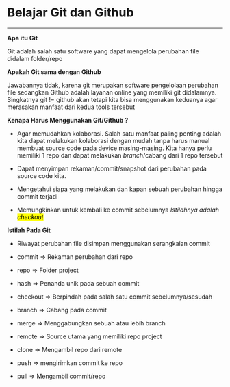 <h1>Belajar Git dan Github</h1>

---

**Apa itu Git**

Git adalah salah satu software yang dapat mengelola perubahan file didalam folder/repo

**Apakah Git sama dengan Github**

Jawabannya tidak, karena git merupakan software pengelolaan perubahan file sedangkan Github adalah layanan online yang memiliki git didalamnya. Singkatnya git != github akan tetapi kita bisa menggunakan keduanya agar merasakan manfaat dari kedua tools tersebut

**Kenapa Harus Menggunakan Git/Github ?**

- Agar memudahkan kolaborasi. Salah satu manfaat paling penting adalah kita dapat melakukan kolaborasi dengan mudah tanpa harus manual membuat source code pada device masing-masing. Kita hanya perlu memiliki 1 repo dan dapat melakukan *branch*/cabang dari 1 repo tersebut

- Dapat menyimpan rekaman/commit/snapshot dari perubahan pada source code kita.

- Mengetahui siapa yang melakukan dan kapan sebuah perubahan hingga commit terjadi

- Memungkinkan untuk kembali ke commit sebelumnya *Istilahnya adalah <mark>checkout</mark>*

**Istilah Pada Git**

- Riwayat perubahan file disimpan menggunakan serangkaian commit

- commit => Rekaman perubahan dari repo

- repo => Folder project

- hash => Penanda unik pada sebuah commit

- checkout => Berpindah pada salah satu commit sebelumnya/sesudah

- branch => Cabang pada commit

- merge => Menggabungkan sebuah atau lebih branch

- remote => Source utama yang memiliki repo project

- clone => Mengambil repo dari remote

- push => mengirimkan commit ke repo

- pull => Mengambil commit/repo
